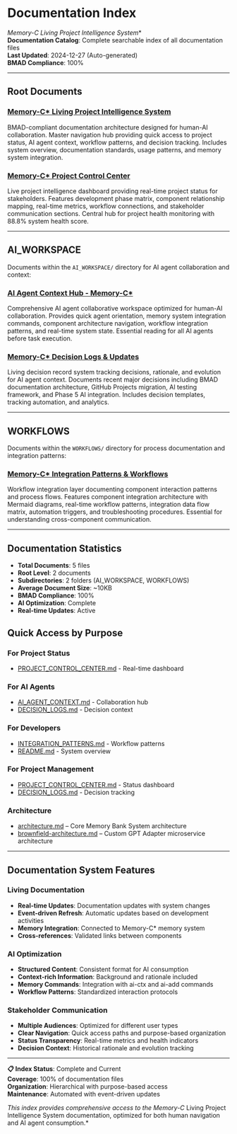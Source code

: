 # Documentation Index

**Memory-C* Living Project Intelligence System**  
**Documentation Catalog**: Complete searchable index of all documentation files  
**Last Updated**: 2024-12-27 (Auto-generated)  
**BMAD Compliance**: 100%

---

## Root Documents

### [Memory-C* Living Project Intelligence System](./README.md)

BMAD-compliant documentation architecture designed for human-AI collaboration. Master navigation hub providing quick access to project status, AI agent context, workflow patterns, and decision tracking. Includes system overview, documentation standards, usage patterns, and memory system integration.

### [Memory-C* Project Control Center](./PROJECT_CONTROL_CENTER.md)

Live project intelligence dashboard providing real-time project status for stakeholders. Features development phase matrix, component relationship mapping, real-time metrics, workflow connections, and stakeholder communication sections. Central hub for project health monitoring with 88.8% system health score.

---

## AI_WORKSPACE

Documents within the `AI_WORKSPACE/` directory for AI agent collaboration and context:

### [AI Agent Context Hub - Memory-C*](./AI_WORKSPACE/AI_AGENT_CONTEXT.md)

Comprehensive AI agent collaborative workspace optimized for human-AI collaboration. Provides quick agent orientation, memory system integration commands, component architecture navigation, workflow integration patterns, and real-time system state. Essential reading for all AI agents before task execution.

### [Memory-C* Decision Logs & Updates](./AI_WORKSPACE/DECISION_LOGS.md)

Living decision record system tracking decisions, rationale, and evolution for AI agent context. Documents recent major decisions including BMAD documentation architecture, GitHub Projects migration, AI testing framework, and Phase 5 AI integration. Includes decision templates, tracking automation, and analytics.

---

## WORKFLOWS

Documents within the `WORKFLOWS/` directory for process documentation and integration patterns:

### [Memory-C* Integration Patterns & Workflows](./WORKFLOWS/INTEGRATION_PATTERNS.md)

Workflow integration layer documenting component interaction patterns and process flows. Features component integration architecture with Mermaid diagrams, real-time workflow patterns, integration data flow matrix, automation triggers, and troubleshooting procedures. Essential for understanding cross-component communication.

---

## Documentation Statistics

- **Total Documents**: 5 files
- **Root Level**: 2 documents
- **Subdirectories**: 2 folders (AI_WORKSPACE, WORKFLOWS)
- **Average Document Size**: ~10KB
- **BMAD Compliance**: 100%
- **AI Optimization**: Complete
- **Real-time Updates**: Active

## Quick Access by Purpose

### **For Project Status**
- [PROJECT_CONTROL_CENTER.md](./PROJECT_CONTROL_CENTER.md) - Real-time dashboard

### **For AI Agents**
- [AI_AGENT_CONTEXT.md](./AI_WORKSPACE/AI_AGENT_CONTEXT.md) - Collaboration hub
- [DECISION_LOGS.md](./AI_WORKSPACE/DECISION_LOGS.md) - Decision context

### **For Developers**
- [INTEGRATION_PATTERNS.md](./WORKFLOWS/INTEGRATION_PATTERNS.md) - Workflow patterns
- [README.md](./README.md) - System overview

### **For Project Management**
- [PROJECT_CONTROL_CENTER.md](./PROJECT_CONTROL_CENTER.md) - Status dashboard
- [DECISION_LOGS.md](./AI_WORKSPACE/DECISION_LOGS.md) - Decision tracking

### **Architecture**
- [architecture.md](./architecture.md) – Core Memory Bank System architecture
- [brownfield-architecture.md](./brownfield-architecture.md) – Custom GPT Adapter microservice architecture

---

## Documentation System Features

### **Living Documentation**
- **Real-time Updates**: Documentation updates with system changes
- **Event-driven Refresh**: Automatic updates based on development activities
- **Memory Integration**: Connected to Memory-C* memory system
- **Cross-references**: Validated links between components

### **AI Optimization**
- **Structured Content**: Consistent format for AI consumption
- **Context-rich Information**: Background and rationale included
- **Memory Commands**: Integration with ai-ctx and ai-add commands
- **Workflow Patterns**: Standardized interaction protocols

### **Stakeholder Communication**
- **Multiple Audiences**: Optimized for different user types
- **Clear Navigation**: Quick access paths and purpose-based organization
- **Status Transparency**: Real-time metrics and health indicators
- **Decision Context**: Historical rationale and evolution tracking

---

**📋 Index Status**: Complete and Current  
**Coverage**: 100% of documentation files  
**Organization**: Hierarchical with purpose-based access  
**Maintenance**: Automated with event-driven updates

*This index provides comprehensive access to the Memory-C* Living Project Intelligence System documentation, optimized for both human navigation and AI agent consumption.* 